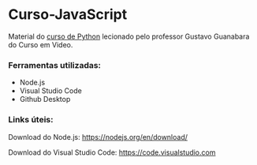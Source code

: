 # Curso-JavaScript

Material do [curso de Python](https://www.youtube.com/watch?v=BXqUH86F-kA&list=PLntvgXM11X6pi7mW0O4ZmfUI1xDSIbmTm) lecionado pelo professor Gustavo Guanabara do Curso em Video.

### Ferramentas utilizadas:
* Node.js
* Visual Studio Code
* Github Desktop

### Links úteis: 

Download do Node.js: https://nodejs.org/en/download/

Download do Visual Studio Code: https://code.visualstudio.com
